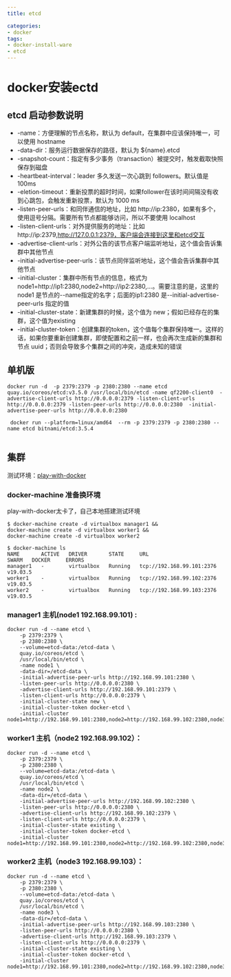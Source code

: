 ```yaml
---
title: etcd

categories: 
- docker
tags:
- docker-install-ware
- etcd
---
```

# docker安装ectd 

## etcd 启动参数说明
* -name：方便理解的节点名称，默认为 default，在集群中应该保持唯一，可以使用 hostname
* -data-dir：服务运行数据保存的路径，默认为 ${name}.etcd
* -snapshot-count：指定有多少事务（transaction）被提交时，触发截取快照保存到磁盘
* -heartbeat-interval：leader 多久发送一次心跳到 followers。默认值是 100ms
* -eletion-timeout：重新投票的超时时间，如果follower在该时间间隔没有收到心跳包，会触发重新投票，默认为 1000 ms
* -listen-peer-urls：和同伴通信的地址，比如 http://ip:2380，如果有多个，使用逗号分隔。需要所有节点都能够访问，所以不要使用 localhost
* -listen-client-urls：对外提供服务的地址：比如 http://ip:2379,http://127.0.0.1:2379，客户端会连接到这里和etcd交互
* -advertise-client-urls：对外公告的该节点客户端监听地址，这个值会告诉集群中其他节点
* -initial-advertise-peer-urls：该节点同伴监听地址，这个值会告诉集群中其他节点
* -initial-cluster：集群中所有节点的信息，格式为 node1=http://ip1:2380,node2=http://ip2:2380,…。需要注意的是，这里的 node1 是节点的--name指定的名字；后面的ip1:2380 是--initial-advertise-peer-urls 指定的值
* -initial-cluster-state：新建集群的时候，这个值为 new；假如已经存在的集群，这个值为existing
* -initial-cluster-token：创建集群的token，这个值每个集群保持唯一。这样的话，如果你要重新创建集群，即使配置和之前一样，也会再次生成新的集群和节点 uuid；否则会导致多个集群之间的冲突，造成未知的错误

<!--more-->

## 单机版
```
docker run -d  -p 2379:2379 -p 2380:2380 --name etcd quay.io/coreos/etcd:v3.5.0 /usr/local/bin/etcd -name qf2200-client0  -advertise-client-urls http://0.0.0.0:2379 -listen-client-urls http://0.0.0.0:2379 -listen-peer-urls http://0.0.0.0:2380  -initial-advertise-peer-urls http://0.0.0.0:2380 

 docker run --platform=linux/amd64  --rm -p 2379:2379 -p 2380:2380 --name etcd bitnami/etcd:3.5.4 
 

```


## 集群

测试环境：[play-with-docker](https://labs.play-with-docker.com/)

### docker-machine 准备换环境
play-with-docker太卡了，自己本地搭建测试环境
```
$ docker-machine create -d virtualbox manager1 && 
docker-machine create -d virtualbox worker1 && 
docker-machine create -d virtualbox worker2

$ docker-machine ls
NAME       ACTIVE   DRIVER       STATE     URL                         SWARM   DOCKER     ERRORS
manager1   -        virtualbox   Running   tcp://192.168.99.101:2376           v19.03.5   
worker1    -        virtualbox   Running   tcp://192.168.99.102:2376           v19.03.5   
worker2    -        virtualbox   Running   tcp://192.168.99.103:2376           v19.03.5 

```
  

### manager1 主机(node1 192.168.99.101) :
```
docker run -d --name etcd \
    -p 2379:2379 \
    -p 2380:2380 \
    --volume=etcd-data:/etcd-data \
    quay.io/coreos/etcd \
    /usr/local/bin/etcd \
    -name node1 \
    -data-dir=/etcd-data \
    -initial-advertise-peer-urls http://192.168.99.101:2380 \
    -listen-peer-urls http://0.0.0.0:2380 \
    -advertise-client-urls http://192.168.99.101:2379 \
    -listen-client-urls http://0.0.0.0:2379 \
    -initial-cluster-state new \
    -initial-cluster-token docker-etcd \
    -initial-cluster node1=http://192.168.99.101:2380,node2=http://192.168.99.102:2380,node3=http://192.168.99.103:2380
```

### worker1 主机（node2 192.168.99.102）：
```
docker run -d --name etcd \
    -p 2379:2379 \
    -p 2380:2380 \
    --volume=etcd-data:/etcd-data \
    quay.io/coreos/etcd \
    /usr/local/bin/etcd \
    -name node2 \
    -data-dir=/etcd-data \
    -initial-advertise-peer-urls http://192.168.99.102:2380 \
    -listen-peer-urls http://0.0.0.0:2380 \
    -advertise-client-urls http://192.168.99.102:2379 \
    -listen-client-urls http://0.0.0.0:2379 \
    -initial-cluster-state existing \
    -initial-cluster-token docker-etcd \
    -initial-cluster node1=http://192.168.99.101:2380,node2=http://192.168.99.102:2380,node3=http://192.168.99.103:2380

```

### worker2 主机（node3 192.168.99.103）：
```
docker run -d --name etcd \
    -p 2379:2379 \
    -p 2380:2380 \
    --volume=etcd-data:/etcd-data \
    quay.io/coreos/etcd \
    /usr/local/bin/etcd \
    -name node3 \
    -data-dir=/etcd-data \
    -initial-advertise-peer-urls http://192.168.99.103:2380 \ 
    -listen-peer-urls http://0.0.0.0:2380 \
    -advertise-client-urls http://192.168.99.103:2379 \
    -listen-client-urls http://0.0.0.0:2379 \
    -initial-cluster-state existing \
    -initial-cluster-token docker-etcd \
    -initial-cluster node1=http://192.168.99.101:2380,node2=http://192.168.99.102:2380,node3=http://192.168.99.103:2380

```

